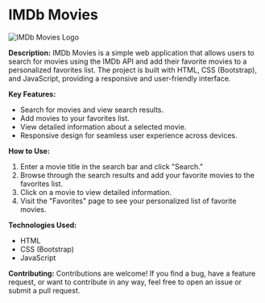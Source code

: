 # IMDb Movies

![IMDb Movies Logo](https://cdn4.iconfinder.com/data/icons/logos-and-brands/512/171_Imdb_logo_logos-512.png)

**Description:**
IMDb Movies is a simple web application that allows users to search for movies using the IMDb API and add their favorite movies to a personalized favorites list. The project is built with HTML, CSS (Bootstrap), and JavaScript, providing a responsive and user-friendly interface.

**Key Features:**
- Search for movies and view search results.
- Add movies to your favorites list.
- View detailed information about a selected movie.
- Responsive design for seamless user experience across devices.

**How to Use:**
1. Enter a movie title in the search bar and click "Search."
2. Browse through the search results and add your favorite movies to the favorites list.
3. Click on a movie to view detailed information.
4. Visit the "Favorites" page to see your personalized list of favorite movies.

**Technologies Used:**
- HTML
- CSS (Bootstrap)
- JavaScript

**Contributing:**
Contributions are welcome! If you find a bug, have a feature request, or want to contribute in any way, feel free to open an issue or submit a pull request.



